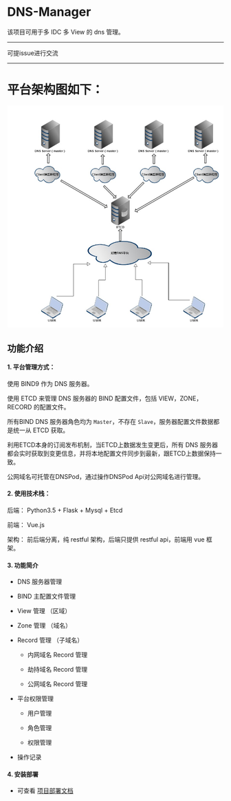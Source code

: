 DNS-Manager
===========================
该项目可用于多 IDC 多 View 的 dns 管理。
****
可提issue进行交流

****

# 平台架构图如下：

![dns](/docs/images/dns.jpg "DNS 平台架构图")

功能介绍
------

#### 1. 平台管理方式：

使用 BIND9 作为 DNS 服务器。

使用 ETCD 来管理 DNS 服务器的 BIND 配置文件，包括 VIEW，ZONE，RECORD 的配置文件。

所有BIND DNS 服务器角色均为 `Master`，不存在 `Slave`，服务器配置文件数据都是统一从 ETCD 获取。

利用ETCD本身的订阅发布机制，当ETCD上数据发生变更后，所有 DNS 服务器都会实时获取到变更信息，并将本地配置文件同步到最新，跟ETCD上数据保持一致。

公网域名可托管在DNSPod，通过操作DNSPod Api对公网域名进行管理。

#### 2. 使用技术栈：

后端： Python3.5 + Flask + Mysql + Etcd

前端： Vue.js

架构： 前后端分离，纯 restful 架构，后端只提供 restful api，前端用 vue 框架。


#### 3. 功能简介

* DNS 服务器管理

* BIND 主配置文件管理

* View 管理 （区域）

* Zone 管理 （域名）

* Record 管理 （子域名）

    * 内网域名 Record 管理

    * 劫持域名 Record 管理

    * 公网域名 Record 管理

* 平台权限管理

    * 用户管理

    * 角色管理

    * 权限管理

* 操作记录


#### 4. 安装部署

* 可查看 [项目部署文档](docs/install/dns_install.md)
